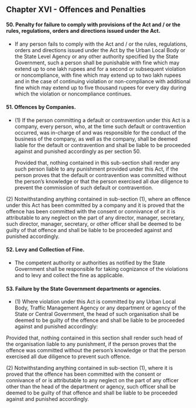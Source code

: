 

 ## Chapter XVI - Offences and Penalties


#### 50.	Penalty for failure to comply with provisions of the Act and / or the rules, regulations, orders and directions issued under the Act. 
- If any person fails to comply with the Act and / or the rules, regulations, orders and directions issued under the Act by the Urban Local Body or the State Level Agency or any other authority specified by the State Government, such a person shall be punishable with fine which may extend up to one lakh rupees and for a second or subsequent violation or noncompliance, with fine which may extend  up to two lakh rupees and in the case of continuing violation or non-compliance with additional fine which may extend up to five thousand rupees for every day during which the violation or noncompliance continues.

#### 51.	Offences by Companies.
- (1)	If the person committing a default or contravention under this Act is a company, every person, who, at the time such default or contravention occurred, was in-charge of and was responsible for the conduct of the business of the company, as well as the company, shall be deemed liable for the default or contravention and shall be liable to be proceeded
against and punished accordingly as per section 50.

  Provided that, nothing contained in this sub-section shall render any such person liable to any punishment provided under this Act, if the person proves that the default or contravention was committed without the person’s knowledge or that the person exercised all due diligence to prevent the commission of such default or contravention.

(2)	Notwithstanding anything contained in sub-section (1), where an offence under this Act has been committed by a company and it is proved that the offence has been committed with the consent or connivance of or it is attributable to any neglect on the part of any director, manager, secretary, such director, manager, secretary, or other officer shall be deemed to be guilty of that offence and shall be liable to be proceeded against and punished accordingly.


#### 52.	Levy and Collection of Fine. 
- The competent authority or authorities as notified by the State Government shall be responsible for taking cognizance of the violations and to levy and collect the fine as applicable. 

#### 53.	Failure by the State Government departments or agencies. 
- (1)	Where violation under this Act is committed by any Urban Local Body, Traffic Management Agency or any department or agency of the State or Central Government, the head of such organisation shall be deemed to be guilty of the offence and shall be liable to be proceeded against and punished accordingly:

Provided that, nothing contained in this section shall render such head of the organisation liable to any punishment, if the person proves that the offence was committed without the person’s knowledge or that the person exercised all due diligence to prevent such offence.

(2)	Notwithstanding anything contained in sub-section (1), where it is proved that the offence has been committed with the consent or connivance of or is attributable to any neglect on the part of any officer other than the head of the department or agency, such officer shall be deemed to be guilty of that offence and shall be liable to be proceeded against and punished accordingly. 
